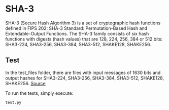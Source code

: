 # SHA-3
SHA-3 (Secure Hash Algorithm 3) is a set of cryptographic hash functions defined in FIPS 202: SHA-3 Standard: Permutation-Based Hash and Extendable-Output Functions.
The SHA-3 family consists of six hash functions with digests (hash values) that are 128, 224, 256, 384 or 512 bits: SHA3-224, SHA3-256, SHA3-384, SHA3-512, SHAKE128, SHAKE256.

## Test
In the test_files folder, there are files with input messages of 1630 bits and output hashes for SHA3-224, SHA3-256, SHA3-384, SHA3-512, SHAKE128, SHAKE256. [Source](https://csrc.nist.gov/projects/cryptographic-standards-and-guidelines/example-values)

To run the tests, simply execute:
```
test.py
```